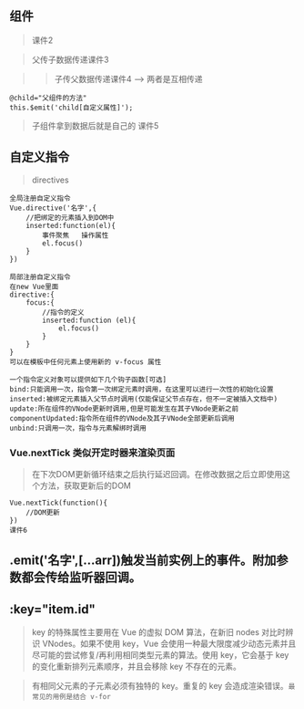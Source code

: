 ## 组件
>课件2

>父传子数据传递课件3

>>子传父数据传递课件4  -->  两者是互相传递
```
@child="父组件的方法"
this.$emit('child[自定义属性]');
```
>子组件拿到数据后就是自己的   课件5


## 自定义指令
>directives
```
全局注册自定义指令
Vue.directive('名字',{
    //把绑定的元素插入到DOM中
    inserted:function(el){
        事件聚焦   操作属性
        el.focus()
    }
})
```
```
局部注册自定义指令
在new Vue里面
directive:{
    focus:{
        //指令的定义
        inserted:function (el){
            el.focus()
        }
    }
}
可以在模板中任何元素上使用新的 v-focus 属性
```
```
一个指令定义对象可以提供如下几个钩子函数[可选]
bind:只能调用一次，指令第一次绑定元素时调用，在这里可以进行一次性的初始化设置
inserted:被绑定元素插入父节点时调用(仅能保证父节点存在，但不一定被插入文档中)
update:所在组件的VNode更新时调用,但是可能发生在其子VNode更新之前
componentUpdated:指令所在组件的VNode及其子VNode全部更新后调用
unbind:只调用一次，指令与元素解绑时调用
```



### Vue.nextTick 类似开定时器来渲染页面
>在下次DOM更新循环结束之后执行延迟回调。在修改数据之后立即使用这个方法，获取更新后的DOM
```
Vue.nextTick(function(){
    //DOM更新
})
课件6
```

## .emit('名字',[...arr])触发当前实例上的事件。附加参数都会传给监听器回调。


## :key="item.id"
>key 的特殊属性主要用在 Vue 的虚拟 DOM 算法，在新旧 nodes 对比时辨识 VNodes。如果不使用 key，Vue 会使用一种最大限度减少动态元素并且尽可能的尝试修复/再利用相同类型元素的算法。使用 key，它会基于 key 的变化重新排列元素顺序，并且会移除 key 不存在的元素。

>有相同父元素的子元素必须有独特的 key。重复的 key 会造成渲染错误。`最常见的用例是结合 v-for`